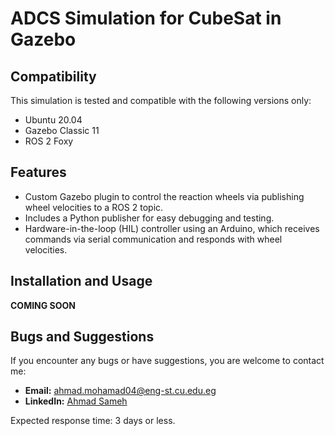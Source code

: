 # ADCS Simulation for CubeSat in Gazebo

## Compatibility  
This simulation is tested and compatible with the following versions only:  

- Ubuntu 20.04  
- Gazebo Classic 11  
- ROS 2 Foxy  

## Features  

- Custom Gazebo plugin to control the reaction wheels via publishing wheel velocities to a ROS 2 topic.  
- Includes a Python publisher for easy debugging and testing.  
- Hardware-in-the-loop (HIL) controller using an Arduino, which receives commands via serial communication and responds with wheel velocities.  

## Installation and Usage  

**COMING SOON**  

## Bugs and Suggestions  

If you encounter any bugs or have suggestions, you are welcome to contact me:  

- **Email:** ahmad.mohamad04@eng-st.cu.edu.eg  
- **LinkedIn:** [Ahmad Sameh](https://www.linkedin.com/in/ahmad-sameh)  

Expected response time: 3 days or less.  
